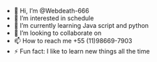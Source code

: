 - 👋 Hi, I’m @Webdeath-666
- 👀 I’m interested in schedule 
- 🌱 I’m currently learning  Java script and python
- 💞️ I’m looking to collaborate on 
- 📫 How to reach me +55 (11)98669-7903
- ⚡ Fun fact: I like to learn new things all the time

<!---
Webdeath-666/Webdeath-666 is a ✨ special ✨ repository because its `README.md` (this file) appears on your GitHub profile.
You can click the Preview link to take a look at your changes.
--->

